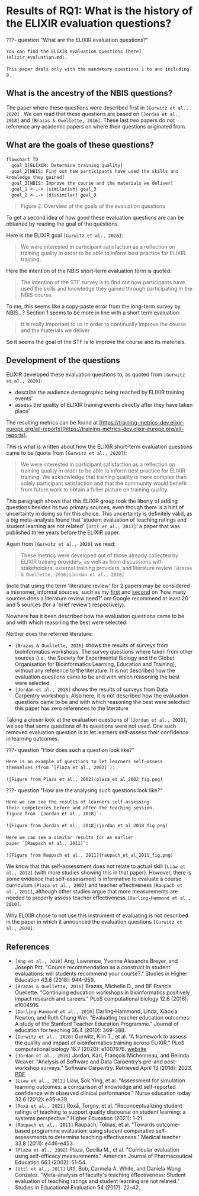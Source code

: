 # Results of RQ1: What is the history of the ELIXIR evaluation questions?

???- question "What are the ELIXIR evaluation questions?"

    You can find the ELIXIR evaluation questions [here](elixir_evaluation.md).

    This paper deals only with the mandatory questions 1 to and including 9.

## What is the ancestry of the NBIS questions?

The paper where these questions were described first
in `[Gurwitz et al., 2020]` . We can read that these questions
are based on `[Jordan et al., 2018]` and `[Brazas & Ouellette, 2016]`.
These last two papers do not reference any academic papers on where
their questions originated from.

## What are the goals of these questions?

<!-- markdownlint-disable MD013 --><!-- Mermaid diagrams cannot be split up over lines, hence will break 80 characters per line -->

```mermaid
flowchart TD
  goal_1[ELIXIR: Determine training quality]
  goal_2[NBIS: Find out how participants have used the skills and knowledge they gained]
  goal_3[NBIS: Improve the course and the materials we deliver]
  goal_1 <-.-> |similarish| goal_3
  goal_2 <-.-> |dissimilar| goal_3
```

<!-- markdownlint-enable MD013 -->

> Figure 2. Overview of the goals of the evaluation questions

To get a second idea of how good these evaluation questions are can be
obtained by reading the goal of the questions.

Here is the ELIXIR goal `[Gurwitz et al., 2020]`:

> We were interested in participant satisfaction as a reflection on training
> quality in order to be able to inform best practice for ELIXIR training.

Here the intention of the NBIS short-term evaluation form is quoted:

> The intention of the STF survey is to find out how participants have used the
> skills and knowledge they gained through participating in the NBIS course.

To me, this seems like a copy-paste error from the long-term survey
by NBIS...? Section 1 seems to be more in line with a short term
evaluation:

> It is really important to us in order to continually
> improve the course and the materials we deliver

So it seems the goal of the STF is to improve the course and its materials.

## Development of the questions

ELIXIR developed these evaluation questions to,
as quoted from `[Gurwitz et al., 2020]`:

- describe the audience demographic being reached
  by ELIXIR training events'
- assess the quality of ELIXIR training events directly
  after they have taken place'

The resulting metrics can be found at
[https://training-metrics-dev.elixir-europe.org/all-reports](https://training-metrics-dev.elixir-europe.org/all-reports).

This is what is written about how the ELIXIR short-term
evaluation questions came to be (quote from `[Gurwitz et al., 2020]`):

> We were interested in participant satisfaction as a reflection
> on training quality in order to be able to inform best practice for ELIXIR
> training.
> We acknowledge that training quality is more complex than solely participant
> satisfaction and that the community would benefit from future work
> to obtain a fuller picture on training quality.

This paragraph shows that this ELIXIR group took the liberty
of adding questions besides its two primary sources,
even though there is a hint of uncertainty in doing
so for this choice. This uncertainty is definitely valid,
as a big meta-analysis found that 'student evaluation of teaching ratings
and student learning are not related' `[Uttl et al., 2017]`:
a paper that was published three years before the ELIXIR paper.

Again from `[Gurwitz et al., 2020]` we read:

> These metrics were developed out of those already collected by ELIXIR
> training providers, as well as from discussions with stakeholders,
> external training providers, and literature review
> `[Brazas & Ouellette, 2016][Jordan et al., 2018]`

(note that using the term 'literature review' for 2 papers may be considered
a misnomer, informal sources, such as my
[first](https://www.clrn.org/how-many-sources-do-you-need-in-a-literature-review/)
and [second](https://www.clrn.org/how-many-sources-in-a-literature-review/)
on 'how many sources does a literature review need?' om Google
recommend at least 20 and 5 sources (for a 'brief review') respectively).

Nowhere has it been described how the evaluation questions
came to be and with which reasoning the best were selected.

Neither does the referred literature:

- `[Brazas & Ouellette, 2016]` shows the results of surveys from
  bioinformatics workshops. The survey questions where
  taken from other sources (i.e., the Society for Experimental Biology
  and the Global Organisation for Bioinformatics Learning, Education and
  Training), without any reference to the literature.
  It is not described how the evaluation questions
  came to be and with which reasoning the best were selected
- `[Jordan et al., 2018]` shows the results of surveys from
  Data Carpentry workshops.
  Also here, it is not described how the evaluation questions
  came to be and with which reasoning the best were selected:
  this paper has zero references to the literature

Taking a closer look at the evaluation questions of `[Jordan et al., 2018]`,
we see that some questions of its questions were not used.
One such removed evaluation question is to let learners self-assess
their confidence in learning outcomes.

???- question "How does such a question look like?"

    Here is an example of questions to let learners self-assess
    themselves (from `[Plaza et al., 2002]`):

    ![Figure from Plaza et al., 2002](plaza_et_al_2002_fig.png)

???- question "How are the analysing such questions look like?"

    Here we can see the results of learners self-assessing
    their competences before and after the teaching session,
    figure from `[Jordan et al., 2018]`:

    ![Figure from Jordan et al., 2018](jordan_et_al_2018_fig.png)

    Here we can see a similar results for an earlier
    paper `[Raupach et al., 2011]`:

    ![Figure from Raupach et al., 2011](raupach_et_al_2011_fig.png)

We know that this self-assessment does not relate to actual
skill `[Liaw et al., 2012]` (with more studies showing this in that paper).
However, there is some evidence that self-assessment
is informative to evaluate a course curriculum `[Plaza et al., 2002]`
and teacher effectiveness `[Raupach et al., 2011]`,
although other studies argue that more measurements are needed to
properly assess teacher effectiveness `[Darling‐Hammond et al., 2010]`.

Why ELIXIR chose to not use this instrument of evaluating
is not described in the paper in which it announced the
evaluation questions `[Gurwitz et al., 2020]`.

## References

- `[Ang et al., 2018]` Ang, Lawrence, Yvonne Alexandra Breyer, and Joseph Pitt.
  "Course recommendation as a construct in student evaluations:
  will students recommend your course?." Studies in Higher Education 43.6
  (2018): 944-959.
- `[Brazas & Ouellette, 2016]`
  Brazas, Michelle D., and BF Francis Ouellette.
  "Continuing education workshops in bioinformatics positively impact
 research and careers." PLoS computational biology 12.6 (2016): e1004916.
- `[Darling‐Hammond et al., 2010]`
  Darling‐Hammond, Linda, Xiaoxia Newton, and Ruth Chung Wei.
  "Evaluating teacher education outcomes: A study of the Stanford Teacher
  Education Programme." Journal of education for teaching 36.4 (2010): 369-388.
- `[Gurwitz et al., 2020]`
  Gurwitz, Kim T., et al.
  "A framework to assess the quality and impact of bioinformatics training
  across ELIXIR." PLoS computational biology 16.7 (2020): e1007976.
  [website](https://journals.plos.org/ploscompbiol/article?id=10.1371/journal.pcbi.1007976)
- `[Jordan et al., 2018]`
  Jordan, Kari, François Michonneau, and Belinda Weaver.
  "Analysis of Software and Data Carpentry’s pre-and post-workshop surveys."
  Software Carpentry. Retrieved April 13 (2018): 2023.
  [PDF](papers/jordan_et_al_2018.pdf)
- `[Liaw et al., 2012]`
  Liaw, Sok Ying, et al. "Assessment for simulation learning outcomes: a
  comparison of knowledge and self-reported confidence with observed clinical
  performance." Nurse education today 32.6 (2012): e35-e39.
- `[Roxå et al., 2021]` Roxå, Torgny, et al.
  "Reconceptualizing student ratings of teaching to support quality discourse
  on student learning: a systems perspective." Higher Education (2021): 1-21.
- `[Raupach et al., 2011]`
  Raupach, Tobias, et al. "Towards outcome-based programme evaluation:
  using student comparative self-assessments to determine teaching
  effectiveness." Medical teacher 33.8 (2011): e446-e453.
- `[Plaza et al., 2002]`
  Plaza, Cecilia M., et al.
  "Curricular evaluation using self-efficacy measurements."
  American Journal of Pharmaceutical Education 66.1 (2002): 51-54.
- `[Uttl et al., 2017]`
  Uttl, Bob, Carmela A. White, and Daniela Wong Gonzalez.
  "Meta-analysis of faculty's teaching effectiveness:
  Student evaluation of teaching ratings and student learning are not related."
  Studies in Educational Evaluation 54 (2017): 22-42.
